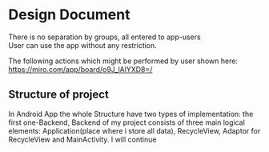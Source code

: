 # Design Document
There is no separation by groups, all entered to app-users
<br>User can use the app without any restriction.

The following actions which might be performed by user shown here:
https://miro.com/app/board/o9J_lAlYXD8=/

<h2>Structure of project</h2>
In Android App the whole Structure have two types of implementation: the first one-Backend,
Backend of my project consists of three main logical elements: Application(place where i store all data),
RecycleView, Adaptor for RecycleView and MainActivity.
I will continue
